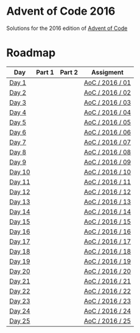 # Advent of Code 2016
Solutions for the 2016 edition of [Advent of Code](https://adventofcode.com/2016)

# Roadmap
| Day              | Part 1 | Part 2 | Assigment                                                 |
|------------------|--------|--------|-----------------------------------------------------------|
| [Day 1](day01/)  |        |        | [AoC / 2016 / 01](https://adventofcode.com/2016/day/1)  |
| [Day 2](day02/)  |        |        | [AoC / 2016 / 02](https://adventofcode.com/2016/day/2)  |
| [Day 3](day03/)  |        |        | [AoC / 2016 / 03](https://adventofcode.com/2016/day/3)  |
| [Day 4](day04/)  |        |        | [AoC / 2016 / 04](https://adventofcode.com/2016/day/4)  |
| [Day 5](day05/)  |        |        | [AoC / 2016 / 05](https://adventofcode.com/2016/day/5)  |
| [Day 6](day06/)  |        |        | [AoC / 2016 / 06](https://adventofcode.com/2016/day/6)  |
| [Day 7](day07/)  |        |        | [AoC / 2016 / 07](https://adventofcode.com/2016/day/7)  |
| [Day 8](day08/)  |        |        | [AoC / 2016 / 08](https://adventofcode.com/2016/day/8)  |
| [Day 9](day09/)  |        |        | [AoC / 2016 / 09](https://adventofcode.com/2016/day/9)  |
| [Day 10](day10/) |        |        | [AoC / 2016 / 10](https://adventofcode.com/2016/day/10) |
| [Day 11](day11/) |        |        | [AoC / 2016 / 11](https://adventofcode.com/2016/day/11) |
| [Day 12](day12/) |        |        | [AoC / 2016 / 12](https://adventofcode.com/2016/day/12) |
| [Day 13](day13/) |        |        | [AoC / 2016 / 13](https://adventofcode.com/2016/day/13) |
| [Day 14](day14/) |        |        | [AoC / 2016 / 14](https://adventofcode.com/2016/day/14) |
| [Day 15](day15/) |        |        | [AoC / 2016 / 15](https://adventofcode.com/2016/day/15) |
| [Day 16](day16/) |        |        | [AoC / 2016 / 16](https://adventofcode.com/2016/day/16) |
| [Day 17](day17/) |        |        | [AoC / 2016 / 17](https://adventofcode.com/2016/day/17) |
| [Day 18](day18/) |        |        | [AoC / 2016 / 18](https://adventofcode.com/2016/day/18) |
| [Day 19](day19/) |        |        | [AoC / 2016 / 19](https://adventofcode.com/2016/day/19) |
| [Day 20](day20/) |        |        | [AoC / 2016 / 20](https://adventofcode.com/2016/day/20) |
| [Day 21](day21/) |        |        | [AoC / 2016 / 21](https://adventofcode.com/2016/day/21) |
| [Day 22](day22/) |        |        | [AoC / 2016 / 22](https://adventofcode.com/2016/day/22) |
| [Day 23](day23/) |        |        | [AoC / 2016 / 23](https://adventofcode.com/2016/day/23) |
| [Day 24](day24/) |        |        | [AoC / 2016 / 24](https://adventofcode.com/2016/day/24) |
| [Day 25](day25/) |        |        | [AoC / 2016 / 25](https://adventofcode.com/2016/day/25) |
